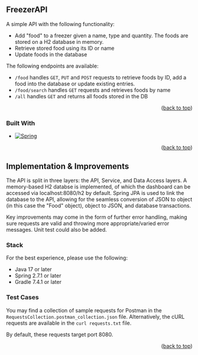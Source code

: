 <div id="top"></div>

<!-- ABOUT THE PROJECT -->
## FreezerAPI

A simple API with the following functionality: 
- Add "food" to a freezer given a name, type and quantity. The foods are stored on a H2 database in memory. 
- Retrieve stored food using its ID or name
- Update foods in the database

The following endpoints are available:
- `/food` handles `GET`, `PUT` and `POST` requests to retrieve foods by ID, add a food into the database or update existing entries.
- `/food/search` handles `GET` requests and retrieves foods by name
- `/all` handles `GET` and returns all foods stored in the DB

<p align="right">(<a href="#top">back to top</a>)</p>



### Built With

* [![Spring][Spring.io]][Spring-url]

<p align="right">(<a href="#top">back to top</a>)</p>



## Implementation & Improvements

The API is split in three layers: the API, Service, and Data Access layers. A memory-based H2 databse is implemented, of which the dashboard can be 
accessed via localhost:8080/h2 by default. Spring JPA is used to link the database to the API, allowing for the seamless conversion of JSON to object
(in this case the "Food" object), object to JSON, and database transactions. 

Key improvements may come in the form of further error handling, making sure requests are valid and throwing more appropriate/varied error messages.
Unit test could also be added.


### Stack

For the best experience, please use the following:
* Java 17 or later
* Spring 2.7.1 or later
* Gradle 7.4.1 or later

### Test Cases

You may find a collection of sample requests for Postman in the `RequestsCollection.postman_collection.json` file.
Alternatively, the cURL requests are available in the `curl requests.txt` file. 

By default, these requests target port 8080.



<p align="right">(<a href="#top">back to top</a>)</p>



<!-- MARKDOWN LINKS & IMAGES -->
<!-- https://www.markdownguide.org/basic-syntax/#reference-style-links -->
[Spring.io]: https://spring.io/images/spring-logo-9146a4d3298760c2e7e49595184e1975.svg
[Spring-url]: https://spring.io/
